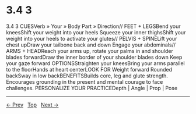# 3.4 3

3.4 3
CUESVerb » Your » Body Part » Direction// FEET + LEGSBend your kneesShift your weight into your heels Squeeze your inner thighsShift your weight into your heels to activate your glutes// PELVIS + SPINELift your chest upDraw your tailbone back and down Engage your abdominals// ARMS + HEADReach your arms up, rotate your palms in and shoulder blades forwardDraw the inner border of your shoulder blades down Keep your gaze forward
OPTIONSStraighten your kneesBring your arms parallel to the floorHands at heart centerLOOK FOR Weight forward Rounded backSway in low backBENEFITSBuilds core, leg and glute strength. Encourages grounding in the present and mental courage to face challenges.
PERSONALIZE YOUR PRACTICEDepth | Angle | Prop | Pose


---
[← Prev](/pages/page-093.md) &nbsp; [Top](/index.md) &nbsp; [Next →](/pages/page-095.md)
